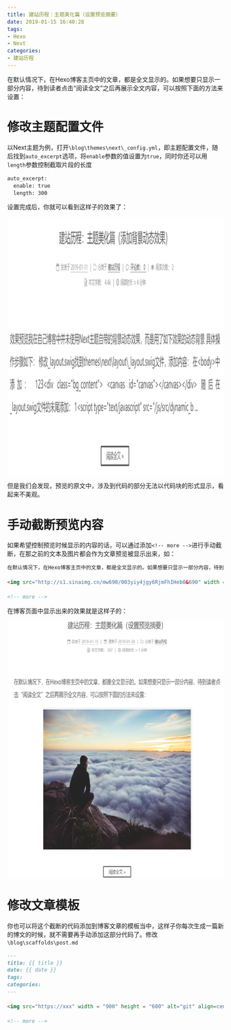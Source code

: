 ```yaml
---
title: 建站历程：主题美化篇（设置预览摘要）
date: 2019-01-15 16:40:28
tags:
- Hexo
- Next
categories:
- 建站历程
---
```

在默认情况下，在Hexo博客主页中的文章，都是全文显示的。如果想要只显示一部分内容，待到读者点击“阅读全文”之后再展示全文内容，可以按照下面的方法来设置：

<!-- more -->

# 修改主题配置文件

以Next主题为例，打开`\blog\themes\next\_config.yml`，即主题配置文件，随后找到`auto_excerpt`选项，将`enable`参数的值设置为`true`，同时你还可以用`length`参数控制截取片段的长度

```xml
auto_excerpt:
  enable: true
  length: 300
```

设置完成后，你就可以看到这样子的效果了：

<img src="https://github.com/SwayYe/Img/raw/master/blog/%E8%AE%BE%E7%BD%AE%E9%A2%84%E8%A7%883.png" width = "900" height = "600" alt="git" align=center />

但是我们会发现，预览的原文中，涉及到代码的部分无法以代码块的形式显示，看起来不美观。

# 手动截断预览内容

如果希望控制预览时候显示的内容的话，可以通过添加`<!-- more -->`进行手动截断，在那之前的文本及图片都会作为文章预览被显示出来，如：

```markdown
在默认情况下，在Hexo博客主页中的文章，都是全文显示的。如果想要只显示一部分内容，待到读者点击“阅读全文”之后再展示全文内容，可以按照下面的方法来设置：

<img src="http://s1.sinaimg.cn/mw690/003yiy4jgy6RjmFhIHeb0&690" width = "600" height = "400" alt="git" align=center />

<!-- more -->
```

在博客页面中显示出来的效果就是这样子的：

<img src="https://github.com/SwayYe/Img/raw/master/blog/%E8%AE%BE%E7%BD%AE%E9%A2%84%E8%A7%884.png" width = "900" height = "600" alt="git" align=center />

# 修改文章模板

你也可以将这个截断的代码添加到博客文章的模板当中，这样子你每次生成一篇新的博文的时候，就不需要再手动添加这部分代码了。修改`\blog\scaffolds\post.md`

```markdown
---
title: {{ title }}
date: {{ date }}
tags:
categories:
---

<img src="https://xxx" width = "900" height = "600" alt="git" align=center />

<!-- more -->
```



